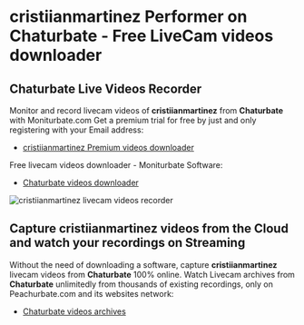 # cristiianmartinez Performer on Chaturbate - Free LiveCam videos downloader

## Chaturbate Live Videos Recorder

Monitor and record livecam videos of **cristiianmartinez** from **Chaturbate** with Moniturbate.com
Get a premium trial for free by just and only registering with your Email address:
* [cristiianmartinez Premium videos downloader](https://moniturbate.com/request-demo-licence-key.html)

Free livecam videos downloader - Moniturbate Software:
* [Chaturbate videos downloader](https://moniturbate.com/moniturbate-download-software.html)

![cristiianmartinez livecam videos recorder](https://peachurnet.com/templates/moniturbate-software.png)


## Capture cristiianmartinez videos from the Cloud and watch your recordings on Streaming

Without the need of downloading a software, capture **cristiianmartinez** livecam videos from **Chaturbate** 100% online.
Watch Livecam archives from **Chaturbate** unlimitedly from thousands of existing recordings, only on Peachurbate.com and its websites network:
* [Chaturbate videos archives](https://peachurnet.com/)